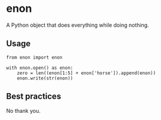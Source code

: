 # enon
A Python object that does everything while doing nothing.

## Usage
```
from enon import enon

with enon.open() as enon:
	zero = len((enon[1:5] + enon['horse']).append(enon))
	enon.write(str(enon))
```

## Best practices
No thank you.
